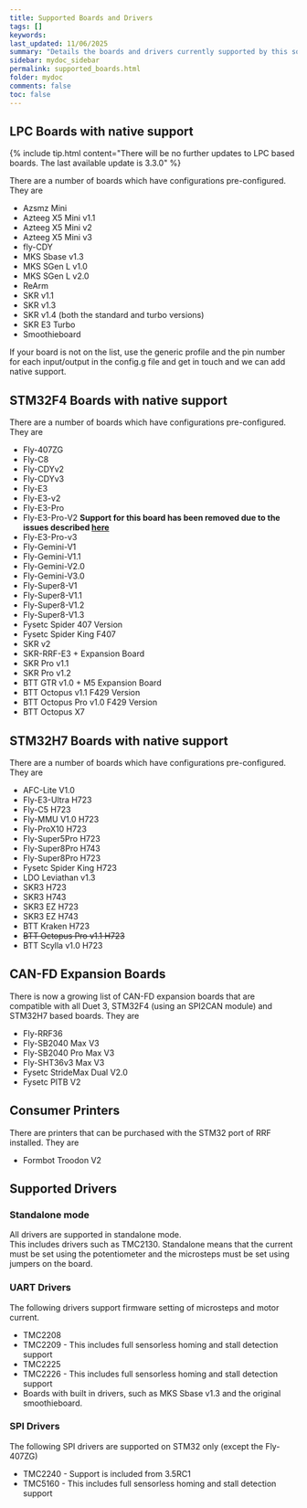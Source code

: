 ```yaml
---
title: Supported Boards and Drivers
tags: []
keywords: 
last_updated: 11/06/2025
summary: "Details the boards and drivers currently supported by this software"
sidebar: mydoc_sidebar
permalink: supported_boards.html
folder: mydoc
comments: false
toc: false
---
```


## LPC Boards with native support

{% include tip.html content="There will be no further updates to LPC based boards. The last available update is 3.3.0" %}

There are a number of boards which have configurations pre-configured. They are

* Azsmz Mini
* Azteeg X5 Mini v1.1
* Azteeg X5 Mini v2
* Azteeg X5 Mini v3
* fly-CDY
* MKS Sbase v1.3
* MKS SGen L v1.0
* MKS SGen L v2.0
* ReArm
* SKR v1.1
* SKR v1.3
* SKR v1.4 (both the standard and turbo versions)
* SKR E3 Turbo
* Smoothieboard

If your board is not on the list, use the generic profile and the pin number for each input/output in the config.g file and get in touch and we can add native support.

## STM32F4 Boards with native support

There are a number of boards which have configurations pre-configured. They are

* Fly-407ZG
* Fly-C8
* Fly-CDYv2
* Fly-CDYv3
* Fly-E3
* Fly-E3-v2
* Fly-E3-Pro
* Fly-E3-Pro-V2 **Support for this board has been removed due to the issues described [here](/fly_e3_prov2_general.html)**
* Fly-E3-Pro-v3
* Fly-Gemini-V1
* Fly-Gemini-V1.1
* Fly-Gemini-V2.0
* Fly-Gemini-V3.0
* Fly-Super8-V1
* Fly-Super8-V1.1
* Fly-Super8-V1.2
* Fly-Super8-V1.3
* Fysetc Spider 407 Version
* Fysetc Spider King F407
* SKR v2
* SKR-RRF-E3 + Expansion Board
* SKR Pro v1.1
* SKR Pro v1.2
* BTT GTR v1.0 + M5 Expansion Board
* BTT Octopus v1.1 F429 Version
* BTT Octopus Pro v1.0 F429 Version
* BTT Octopus X7

## STM32H7 Boards with native support

There are a number of boards which have configurations pre-configured. They are

* AFC-Lite V1.0
* Fly-E3-Ultra H723
* Fly-C5 H723
* Fly-MMU V1.0 H723
* Fly-ProX10 H723
* Fly-Super5Pro H723
* Fly-Super8Pro H743
* Fly-Super8Pro H723
* Fysetc Spider King H723
* LDO Leviathan v1.3
* SKR3 H723
* SKR3 H743
* SKR3 EZ H723
* SKR3 EZ H743
* BTT Kraken H723
* ~~BTT Octopus Pro v1.1 H723~~
* BTT Scylla v1.0 H723

## CAN-FD Expansion Boards

There is now a growing list of CAN-FD expansion boards that are compatible with all Duet 3, STM32F4 (using an SPI2CAN module) and STM32H7 based boards. They are

* Fly-RRF36
* Fly-SB2040 Max V3
* Fly-SB2040 Pro Max V3
* Fly-SHT36v3 Max V3
* Fysetc StrideMax Dual V2.0
* Fysetc PITB V2

## Consumer Printers

There are printers that can be purchased with the STM32 port of RRF installed. They are

* Formbot Troodon V2

## Supported Drivers

### Standalone mode

All drivers are supported in standalone mode.  
This includes drivers such as TMC2130.
Standalone means that the current must be set using the potentiometer and the microsteps must be set using jumpers on the board.

### UART Drivers

The following drivers support firmware setting of microsteps and motor current.  

* TMC2208
* TMC2209 - This includes full sensorless homing and stall detection support
* TMC2225
* TMC2226 - This includes full sensorless homing and stall detection support
* Boards with built in drivers, such as MKS Sbase v1.3 and the original smoothieboard.

### SPI Drivers

The following SPI drivers are supported on STM32 only (except the Fly-407ZG)

* TMC2240 - Support is included from 3.5RC1
* TMC5160 - This includes full sensorless homing and stall detection support
